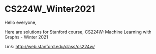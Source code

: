 # CS224W_Winter2021
Hello everyone, 

Here are solutions for Stanford course, CS224W: Machine Learning with Graphs - Winter 2021

Link: http://web.stanford.edu/class/cs224w/
